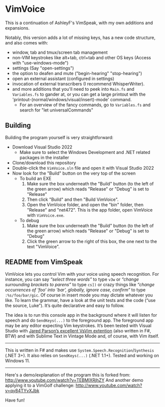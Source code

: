 # VimVoice

This is a continuation of AshleyF's VimSpeak, with my own additions and expansions.

Notably, this version adds a lot of missing keys, has a new code structure, and also comes with:

- window, tab and tmux/screen tab management
- non-VIM keystrokes like alt+tab, ctrl+tab and other OS keys (Access with "use-windows-mode")
- settings (Say "open-settings")
- the option to deafen and mute ("begin-hearing" "stop-hearing")
- open an external assistant (configured in settings)
- invocation of external transcribers (I recommend WhisperWriter).
- and more additions that you'll need to peek into `Main.fs` and `Variables.fs` to gander at, or you can get a large printout with the 'printout-(normal/windows/visual/insert)-mode' command.
    - For an overview of the fancy commands, go to `Variables.fs` and search for "let universalCommands"

## Building

Building the program yourself is very straightforward:

- Download Visual Studio 2022
	- Make sure to select the Windows Development and .NET related packages in the installer
- Clone/download this repository
- Double-click the `VimVoice.sln` file and open it with Visual Studio 2022
- Now look for the "Build" button on the very top of the screen
	- To build an EXE
		1. Make sure the box underneath the "Build" button (to the left of the green arrow) which reads "Release" or "Debug" is set to "Release"
		2. Then click "Build" and then "Build VimVoice".
        3. Open the VimVoice folder, and open the "bin" folder, then "Release" and "net472". This is the app folder, open VimVoice with `VimVoice.exe`.
	- To debug
		1. Make sure the box underneath the "Build" button (to the left of the green arrow) which reads "Release" or "Debug" is set to "Debug"
		2. Click the green arrow to the right of this box, the one next to the text "VimVoice". 

## README from VimSpeak

VimVoice lets you control Vim with your voice using speech recognition. For instance, you can say _“select three words”_ to type `v3w` or _“change surrounding brackets to parens”_ to type `cs])` or crazy things like _“change occurrences of ‘foo’ into ‘bar’, globally, ignore case, confirm”_ to type `:%s/foo/bar/gic`. Of course in insert mode you may dictate whatever you like. To learn the grammar, have a look at the unit tests and the code (“use the source, Luke”). It’s quite declarative and easy to follow.

The idea is to run this console app in the background where it will listen for speech and do `SendKeys(...)` to the foreground app. The foreground app may be any editor expecting Vim keystrokes. It’s been tested with Visual Studio with [Jared Parson’s excellent VsVim extention](https://github.com/jaredpar/VsVim) (also written in F#, BTW) and with Sublime Text in Vintage Mode and, of course, with Vim itself.

---

This is written in F# and makes use `System.Speech.Recognition`/`Synthesis` (.NET 3+). It also relies on `SendKeys(...)` (.NET 1.1+). Tested and working on Windows 11.

---

Here's a demo/explanation of the program this is forked from: http://www.youtube.com/watch?v=TEBMlXRjhZY
And another demo applying it to a VimGolf challenge: http://www.youtube.com/watch?v=qy84TYvXJbk

Have fun!
